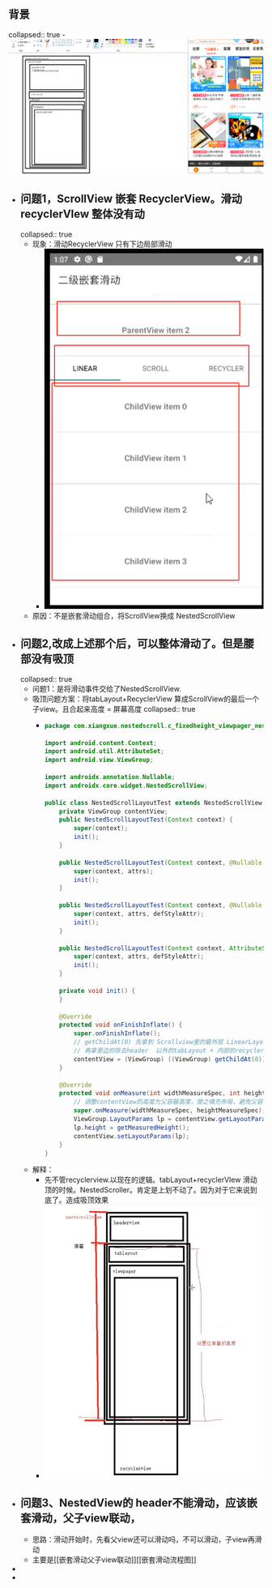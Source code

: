 ## 背景
collapsed:: true
	- ![image.png](../assets/image_1691136383371_0.png)
- ## 问题1，ScrollView 嵌套 RecyclerView。滑动recyclerVIew 整体没有动
  collapsed:: true
	- 现象：滑动RecyclerView 只有下边局部滑动
		- ![image.png](../assets/image_1691141746896_0.png)
	- 原因：不是嵌套滑动组合，将ScrollView换成 NestedScrollView
- ## 问题2,改成上述那个后，可以整体滑动了。但是腰部没有吸顶
  collapsed:: true
	- 问题1：是将滑动事件交给了NestedScrollView.
	- 吸顶问题方案：将tabLayout+RecyclerView 算成ScrollView的最后一个子view。且合起来高度 = 屏幕高度
	  collapsed:: true
		- ```java
		  package com.xiangxue.nestedscroll.c_fixedheight_viewpager_nestedscrollview_recyclerview;
		  
		  import android.content.Context;
		  import android.util.AttributeSet;
		  import android.view.ViewGroup;
		  
		  import androidx.annotation.Nullable;
		  import androidx.core.widget.NestedScrollView;
		  
		  public class NestedScrollLayoutTest extends NestedScrollView {
		      private ViewGroup contentView;
		      public NestedScrollLayoutTest(Context context) {
		          super(context);
		          init();
		      }
		  
		      public NestedScrollLayoutTest(Context context, @Nullable AttributeSet attrs) {
		          super(context, attrs);
		          init();
		      }
		  
		      public NestedScrollLayoutTest(Context context, @Nullable AttributeSet attrs, int defStyleAttr) {
		          super(context, attrs, defStyleAttr);
		          init();
		      }
		  
		      public NestedScrollLayoutTest(Context context, AttributeSet attrs, int defStyleAttr, int defStyleRes) {
		          super(context, attrs, defStyleAttr);
		          init();
		      }
		  
		      private void init() {
		      }
		  
		      @Override
		      protected void onFinishInflate() {
		          super.onFinishInflate();
		          // getChildAt(0) 先拿到 Scrollview里的最外层 LinearLayout
		          // 再拿里边的除去header  以外的tabLayout + 内部的recyclerView
		          contentView = (ViewGroup) ((ViewGroup) getChildAt(0)).getChildAt(1);
		      }
		  
		      @Override
		      protected void onMeasure(int widthMeasureSpec, int heightMeasureSpec) {
		          // 调整contentView的高度为父容器高度，使之填充布局，避免父容器滚动后出现空白
		          super.onMeasure(widthMeasureSpec, heightMeasureSpec);
		          ViewGroup.LayoutParams lp = contentView.getLayoutParams();
		          lp.height = getMeasuredHeight();
		          contentView.setLayoutParams(lp);
		      }
		  }
		  
		  ```
	- 解释：
		- 先不管recyclerview.以现在的逻辑。tabLayout+recyclerVIew 滑动顶的时候。NestedScroller。肯定是上划不动了。因为对于它来说到底了。造成吸顶效果
		- ![image.png](../assets/image_1691142359781_0.png)
- ## 问题3、NestedView的 header不能滑动，应该嵌套滑动，父子view联动，
	- 思路：滑动开始时，先看父view还可以滑动吗，不可以滑动，子view再滑动
	- 主要是[[嵌套滑动父子view联动]][[嵌套滑动流程图]]
-
-